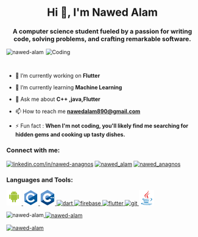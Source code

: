 <h1 align="center">Hi 👋, I'm Nawed Alam</h1>
<h3 align="center">A computer science student fueled by a passion for writing code, solving problems, and crafting remarkable software.</h3>
<img align = "right" alt = "Coding" width = "400" src="https://cdn.dribbble.com/users/1162077/screenshots/3848914/programmer.gif">
<p align="left"> <img src="https://komarev.com/ghpvc/?username=nawed-alam&label=Profile%20views&color=0e75b6&style=flat" alt="nawed-alam" /> </p>

<p align="left"> <a href="https://twitter.com/" target="blank"><img src="https://img.shields.io/twitter/follow/?logo=twitter&style=for-the-badge" alt="" /></a> </p>

- 🔭 I’m currently working on **Flutter**

- 🌱 I’m currently learning **Machine Learning**

- 💬 Ask me about **C++ ,java,Flutter**

- 📫 How to reach me **nawedalam890@gmail.com**

- ⚡ Fun fact : **When I'm not coding, you'll likely find me searching for hidden gems and cooking up tasty dishes.**

<h3 align="left">Connect with me:</h3>
<p align="left">
<a href="https://linkedin.com/in/linkedin.com/in/nawed-anagnos" target="blank"><img align="center" src="https://raw.githubusercontent.com/rahuldkjain/github-profile-readme-generator/master/src/images/icons/Social/linked-in-alt.svg" alt="linkedin.com/in/nawed-anagnos" height="30" width="40" /></a>
<a href="https://www.leetcode.com/nawed_alam" target="blank"><img align="center" src="https://raw.githubusercontent.com/rahuldkjain/github-profile-readme-generator/master/src/images/icons/Social/leet-code.svg" alt="nawed_alam" height="30" width="40" /></a>
<a href="https://auth.geeksforgeeks.org/user/nawed_anagnos" target="blank"><img align="center" src="https://raw.githubusercontent.com/rahuldkjain/github-profile-readme-generator/master/src/images/icons/Social/geeks-for-geeks.svg" alt="nawed_anagnos" height="30" width="40" /></a>
</p>

<h3 align="left">Languages and Tools:</h3>
<p align="left"> <a href="https://developer.android.com" target="_blank" rel="noreferrer"> <img src="https://raw.githubusercontent.com/devicons/devicon/master/icons/android/android-original-wordmark.svg" alt="android" width="40" height="40"/> </a> <a href="https://www.cprogramming.com/" target="_blank" rel="noreferrer"> <img src="https://raw.githubusercontent.com/devicons/devicon/master/icons/c/c-original.svg" alt="c" width="40" height="40"/> </a> <a href="https://www.w3schools.com/cpp/" target="_blank" rel="noreferrer"> <img src="https://raw.githubusercontent.com/devicons/devicon/master/icons/cplusplus/cplusplus-original.svg" alt="cplusplus" width="40" height="40"/> </a> <a href="https://dart.dev" target="_blank" rel="noreferrer"> <img src="https://www.vectorlogo.zone/logos/dartlang/dartlang-icon.svg" alt="dart" width="40" height="40"/> </a> <a href="https://firebase.google.com/" target="_blank" rel="noreferrer"> <img src="https://www.vectorlogo.zone/logos/firebase/firebase-icon.svg" alt="firebase" width="40" height="40"/> </a> <a href="https://flutter.dev" target="_blank" rel="noreferrer"> <img src="https://www.vectorlogo.zone/logos/flutterio/flutterio-icon.svg" alt="flutter" width="40" height="40"/> </a> <a href="https://git-scm.com/" target="_blank" rel="noreferrer"> <img src="https://www.vectorlogo.zone/logos/git-scm/git-scm-icon.svg" alt="git" width="40" height="40"/> </a> <a href="https://www.java.com" target="_blank" rel="noreferrer"> <img src="https://raw.githubusercontent.com/devicons/devicon/master/icons/java/java-original.svg" alt="java" width="40" </p>

<p><img align="left" src="https://github-readme-stats.vercel.app/api/top-langs?username=nawed-alam&show_icons=true&locale=en&layout=compact" alt="nawed-alam" /></p>

<p>&nbsp;<img align="center" src="https://github-readme-stats.vercel.app/api?username=nawed-alam&show_icons=true&locale=en" alt="nawed-alam" /></p>

<p><img align="center" src="https://github-readme-streak-stats.herokuapp.com/?user=nawed-alam&" alt="nawed-alam" /></p>
